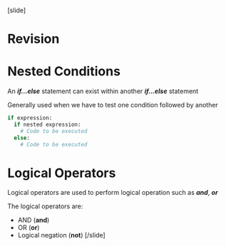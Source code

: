 [slide]
# Revision 

# Nested Conditions

An **_if...else_** statement can exist within another **_if...else_** statement

Generally used when we have to test one condition followed by another

```python
if expression:
  if nested expression:
    # Code to be executed
  else:
    # Code to be executed
```

# Logical Operators

Logical operators are used to perform logical operation such as **_and_**, **_or_**

The logical operators are:

- AND (**and**)
- OR (**or**)
- Logical negation (**not**)
[/slide]
